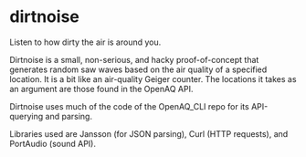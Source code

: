 # dirtnoise
Listen to how dirty the air is around you.

Dirtnoise is a small, non-serious, and hacky proof-of-concept that generates random saw waves based on the air quality of a specified location. It is a bit like an air-quality Geiger counter.
The locations it takes as an argument are those found in the OpenAQ API.

Dirtnoise uses much of the code of the OpenAQ_CLI repo for its API-querying and parsing. 

Libraries used are Jansson (for JSON parsing), Curl (HTTP requests), and PortAudio (sound API).

